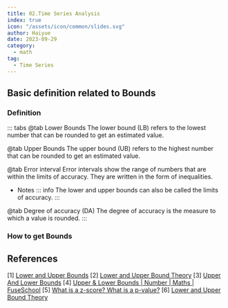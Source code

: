 ```yaml
---
title: 02.Time Series Analysis
index: true
icon: "/assets/icon/common/slides.svg"
author: Haiyue
date: 2023-09-29
category:
  - math
tag:
  - Time Series
---
```


## Basic definition related to Bounds
### Definition
::: tabs
@tab Lower Bounds
The lower bound (LB) refers to the lowest number that can be rounded to get an estimated value.

@tab Upper Bounds
The upper bound (UB) refers to the highest number that can be rounded to get an estimated value.

@tab Error interval
Error intervals show the range of numbers that are within the limits of accuracy. They are written in the form of inequalities.
* Notes
    ::: info 
    The lower and upper bounds can also be called the limits of accuracy.
    :::

@tab Degree of accuracy (DA)
The degree of accuracy is the measure to which a value is rounded.
:::

### How to get Bounds






## References
[1] [Lower and Upper Bounds](https://www.studysmarter.co.uk/explanations/math/pure-maths/lower-and-upper-bounds/)
[2] [Lower and Upper Bound Theory](https://www.geeksforgeeks.org/lower-and-upper-bound-theory/)
[3] [Upper And Lower Bounds](https://thirdspacelearning.com/gcse-maths/number/upper-and-lower-bounds/)
[4] [Upper & Lower Bounds | Number | Maths | FuseSchool](https://www.youtube.com/watch?v=H4L35GSdqmw)
[5] [What is a z-score? What is a p-value?](https://desktop.arcgis.com/en/arcmap/latest/tools/spatial-statistics-toolbox/what-is-a-z-score-what-is-a-p-value.htm)
[6] [Lower and Upper Bound Theory](https://www.geeksforgeeks.org/lower-and-upper-bound-theory/)